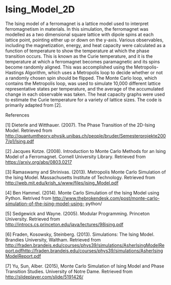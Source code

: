 # Ising_Model_2D
The Ising model of a ferromagnet is a lattice model used to interpret ferromagnetism in materials. In this simulation, the ferromagnet was modelled as a two dimensional square lattice with dipole spins at each lattice point, pointing either up or down on the y-axis. Various observables, including the magnetization, energy, and heat capacity were calculated as a function of temperature to show the temperature at which the phase transition occurs. This is known as the Curie temperature, and it is the temperature at which a ferromagnet becomes paramagnetic and its spins become randomly aligned. This was accomplished using the Metropolis-Hastings Algorithm, which uses a Metropolis loop to decide whether or not a randomly chosen spin should be flipped. The Monte Carlo loop, which contains the Metropolis loop, was used to simulate 10,000 different lattice representative states per temperature, and the average of the accumulated change in each observable was taken. The heat capacity graphs were used to estimate the Curie temperature for a variety of lattice sizes. The code is primarily adapted from [2].

References

[1] Dieterle and Witthauer. (2007). The Phase Transition of the 2D-Ising Model. Retrieved from http://quantumtheory.physik.unibas.ch/people/bruder/Semesterprojekte2007/p1/Ising.pdf

[2] Jacques Kotze. (2008). Introduction to Monte Carlo Methods for an Ising Model of a Ferromagnet. Cornell University Library. Retrieved from https://arxiv.org/abs/0803.0217

[3] Ramaswamy and Shrinivas. (2013). Metropolis Monte Carlo Simulation of the Ising Model. Massachusetts Institute of Technology. Retrieved from http://web.mit.edu/krish_s/www/files/ising_Model.pdf

[4] Ben Hammel. (2014). Monte Carlo Simulation of the Ising Model using Python. Retrived from http://www.thebrokendesk.com/post/monte-carlo-simulation-of-the-ising-model-using- python/

[5] Sedgewick and Wayne. (2005). Modular Programming. Princeton University. Retrieved from http://introcs.cs.princeton.edu/java/lectures/98ising.pdf

[6] Fraden, Kosowsky, Steinberg. (2013). Simulations: The Ising Model. Brandies University, Waltham. Retrieved from http://fraden.brandeis.edu/courses/phys39/simulations/AsherIsingModelReport.pdfhttp://fraden.brandeis.edu/courses/phys39/simulations/AsherIsingModelReport.pdf

[7] Yu, Sun, Alber. (2015), Monte Carlo Simulation of Ising Model and Phase Transition Studies. University of Notre Dame. Retrieved from http://slideplayer.com/slide/5191426/
